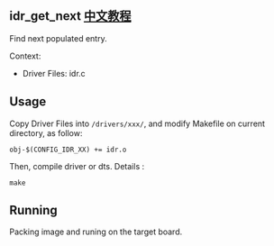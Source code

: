idr_get_next [中文教程](https://biscuitos.github.io/blog/IDR_idr_get_next/)
----------------------------------

Find next populated entry.

Context:

* Driver Files: idr.c

## Usage

Copy Driver Files into `/drivers/xxx/`, and modify Makefile on current 
directory, as follow:

```
obj-$(CONFIG_IDR_XX) += idr.o
```

Then, compile driver or dts. Details :

```
make
```

## Running

Packing image and runing on the target board.
